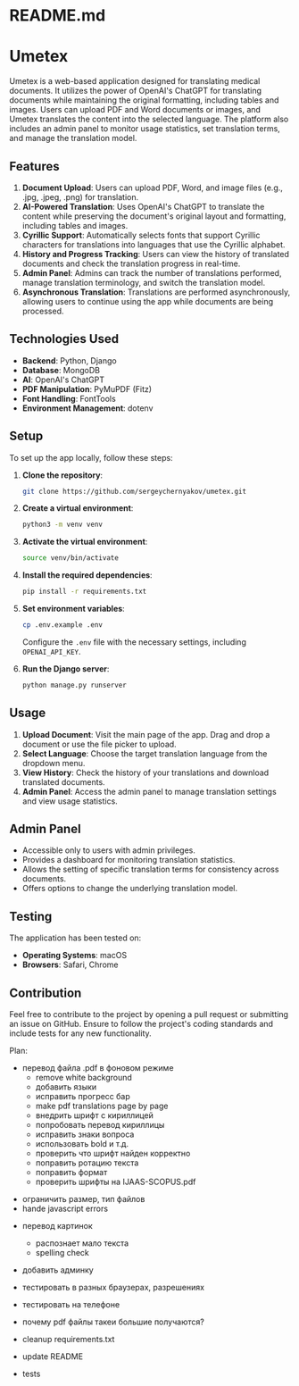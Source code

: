 # README.md

# Umetex

Umetex is a web-based application designed for translating medical documents. It utilizes the power of OpenAI's ChatGPT for translating documents while maintaining the original formatting, including tables and images. Users can upload PDF and Word documents or images, and Umetex translates the content into the selected language. The platform also includes an admin panel to monitor usage statistics, set translation terms, and manage the translation model.

## Features

1. **Document Upload**: Users can upload PDF, Word, and image files (e.g., .jpg, .jpeg, .png) for translation.
2. **AI-Powered Translation**: Uses OpenAI's ChatGPT to translate the content while preserving the document's original layout and formatting, including tables and images.
3. **Cyrillic Support**: Automatically selects fonts that support Cyrillic characters for translations into languages that use the Cyrillic alphabet.
4. **History and Progress Tracking**: Users can view the history of translated documents and check the translation progress in real-time.
5. **Admin Panel**: Admins can track the number of translations performed, manage translation terminology, and switch the translation model.
6. **Asynchronous Translation**: Translations are performed asynchronously, allowing users to continue using the app while documents are being processed.

## Technologies Used

- **Backend**: Python, Django
- **Database**: MongoDB
- **AI**: OpenAI's ChatGPT
- **PDF Manipulation**: PyMuPDF (Fitz)
- **Font Handling**: FontTools
- **Environment Management**: dotenv

## Setup

To set up the app locally, follow these steps:

1. **Clone the repository**:
    ```bash
    git clone https://github.com/sergeychernyakov/umetex.git
    ```
2. **Create a virtual environment**:
    ```bash
    python3 -m venv venv
    ```
3. **Activate the virtual environment**:
    ```bash
    source venv/bin/activate
    ```
4. **Install the required dependencies**:
    ```bash
    pip install -r requirements.txt
    ```
5. **Set environment variables**:
    ```bash
    cp .env.example .env
    ```
   Configure the `.env` file with the necessary settings, including `OPENAI_API_KEY`.

6. **Run the Django server**:
    ```bash
    python manage.py runserver
    ```

## Usage

1. **Upload Document**: Visit the main page of the app. Drag and drop a document or use the file picker to upload.
2. **Select Language**: Choose the target translation language from the dropdown menu.
3. **View History**: Check the history of your translations and download translated documents.
4. **Admin Panel**: Access the admin panel to manage translation settings and view usage statistics.

## Admin Panel

- Accessible only to users with admin privileges.
- Provides a dashboard for monitoring translation statistics.
- Allows the setting of specific translation terms for consistency across documents.
- Offers options to change the underlying translation model.

## Testing

The application has been tested on:
- **Operating Systems**: macOS
- **Browsers**: Safari, Chrome

## Contribution

Feel free to contribute to the project by opening a pull request or submitting an issue on GitHub. Ensure to follow the project's coding standards and include tests for any new functionality.




Plan:
 - перевод файла .pdf в фоновом режиме
   + remove white background
   + добавить языки
   + исправить прогресс бар
   + make pdf translations page by page
   + внедрить шрифт с кириллицей
   + попробовать перевод кириллицы
   + исправить знаки вопроса
   + использовать bold и т.д.
   + проверить что шрифт найден корректно
   + поправить ротацию текста
   + поправить формат
   + проверить шрифты на IJAAS-SCOPUS.pdf
  + ограничить размер, тип файлов
  + hande javascript errors

  - перевод картинок
    + распознает мало текста

    - spelling check

  - добавить админку

  - тестировать в разных браузерах, разрешениях
  - тестировать на телефоне
  - почему pdf файлы такеи большие получаются?

 - cleanup requirements.txt
 - update README
 - tests
